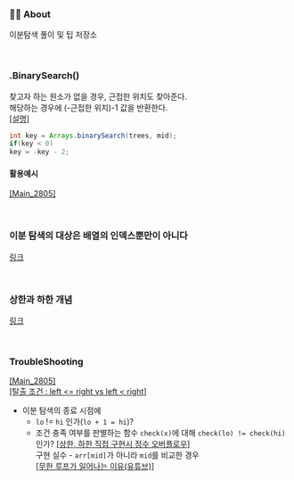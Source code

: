 ### 👨‍💻 About
이분탐색 풀이 및 팁 저장소

<br>

### .BinarySearch()
찾고자 하는 원소가 없을 경우, 근접한 위치도 찾아준다.   
해당하는 경우에 (-근접한 위치)-1 값을 반환한다.  
[[설명]](https://codingdog.tistory.com/entry/java-arrays-binarysearch-%ED%95%A8%EC%88%98%EB%A5%BC-%EC%95%8C%EC%95%84%EB%B4%85%EC%8B%9C%EB%8B%A4)  

```java
int key = Arrays.binarySearch(trees, mid);
if(key < 0)
key = -key - 2;
```
#### 활용예시
[[Main_2805]](https://github.com/AtomicLiquors/Algorithm_Practice/blob/main/binarysearch/Main_2805.java)

<br>

### 이분 탐색의 대상은 배열의 인덱스뿐만이 아니다
[링크](https://st-lab.tistory.com/269)

<br>

### 상한과 하한 개념
[링크](https://github.com/AtomicLiquors/Algorithm_Practice/blob/main/binarysearch/Lower__UpperBound.md)

<br>

### TroubleShooting
[[Main_2805]](https://github.com/AtomicLiquors/Algorithm_Practice/blob/main/binarysearch/Main_2805.java)  
[[탈출 조건 : left <= right vs left < right]](https://www.acmicpc.net/blog/view/109)  
- 이분 탐색의 종료 시점에
    - ```lo``` != ```hi``` 인가(```lo + 1 = hi```)?
    - 조건 충족 여부를 판별하는 함수 ```check(x)```에 대해 ```check(lo) != check(hi)```인가?
[[상한, 하한 직접 구현시 정수 오버플로우]](https://github.com/AtomicLiquors/Algorithm_Practice/blob/main/binarysearch/Lower__UpperBound.md#-troubleshooting)  
구현 실수 - ```arr[mid]```가 아니라 ```mid```를 비교한 경우  
[[무한 루프가 일어나는 이유(유튜브)]](https://www.youtube.com/watch?v=b9SKfz58Jdo)
